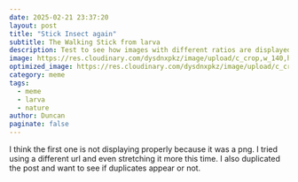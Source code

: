```yaml
---
date: 2025-02-21 23:37:20
layout: post
title: "Stick Insect again"
subtitle: The Walking Stick from larva
description: Test to see how images with different ratios are displayed, and why the first one didn't work
image: https://res.cloudinary.com/dysdnxpkz/image/upload/c_crop,w_140,h_750/v1740184131/Ivory_29_xluib4.webp
optimized_image: https://res.cloudinary.com/dysdnxpkz/image/upload/c_crop,w_140,h_750/v1740184131/Ivory_29_xluib4.webp
category: meme
tags:
  - meme
  - larva
  - nature
author: Duncan
paginate: false
---
```


I think the first one is not displaying properly because it was a png. I tried using a different url and even stretching it more this time. I also duplicated the post and want to see if duplicates appear or not.
